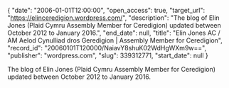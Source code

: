 {
  "date": "2006-01-01T12:00:00", 
  "open_access": true, 
  "target_url": "https://elinceredigion.wordpress.com/", 
  "description": "The blog of Elin Jones (Plaid Cymru Assembly Member for Ceredigion) updated between October 2012 to January 2016.", 
  "end_date": null, 
  "title": "Elin Jones AC / AM Aelod Cynulliad dros Geredigion | Assembly Member for Ceredigion", 
  "record_id": "20060101T120000/NaiavY8shuK02WdHgWXm9w==", 
  "publisher": "wordpress.com", 
  "slug": 339312771, 
  "start_date": null
}

The blog of Elin Jones (Plaid Cymru Assembly Member for Ceredigion) updated between October 2012 to January 2016.